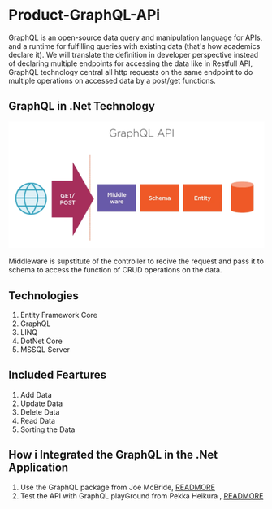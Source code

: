 # Product-GraphQL-APi

GraphQL is an open-source data query and manipulation language for APIs, and a runtime for fulfilling queries with existing data (that's how academics declare it). We will translate the definition in developer perspective instead of declaring multiple endpoints for accessing the data like in Restfull API, GraphQL technology central all http requests on the same endpoint to do multiple operations on accessed data by a post/get functions.
## GraphQL in .Net Technology

![GraphQL](https://github.com/Moglten/Product-GraphQL-APi/blob/master/Media/GraphQLDiagram.png)

Middleware is supstitute of the controller to recive the request and pass it to schema to access the function of CRUD operations on the data.

## Technologies 
1. Entity Framework Core
2. GraphQL 
3. LINQ
4. DotNet Core
5. MSSQL Server

## Included Feartures
1. Add Data
2. Update Data
3. Delete Data
4. Read Data
5. Sorting the Data

## How i Integrated the GraphQL in the .Net Application 
1. Use the GraphQL package from Joe McBride, [READMORE](https://github.com/graphql-dotnet/graphql-dotnet)
2. Test the API with GraphQL playGround from Pekka Heikura , [READMORE](https://github.com/graphql-dotnet/server)


